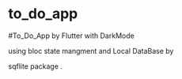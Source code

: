 # to_do_app
#To_Do_App by Flutter with DarkMode 

using bloc state mangment and Local DataBase by 

sqflite package .



